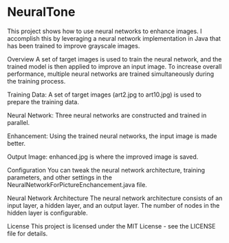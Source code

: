 # NeuralTone

This project shows how to use neural networks to enhance images. I accomplish this by leveraging a neural network implementation in Java that has been trained to improve grayscale images.

Overview
A set of target images is used to train the neural network, and the trained model is then applied to improve an input image. To increase overall performance, multiple neural networks are trained simultaneously during the training process.

Training Data: A set of target images (art2.jpg to art10.jpg) is used to prepare the training data.

Neural Network: Three neural networks are constructed and trained in parallel.

Enhancement: Using the trained neural networks, the input image is made better.

Output Image: enhanced.jpg is where the improved image is saved.

Configuration
You can tweak the neural network architecture, training parameters, and other settings in the NeuralNetworkForPictureEnchancement.java file.

Neural Network Architecture
The neural network architecture consists of an input layer, a hidden layer, and an output layer. The number of nodes in the hidden layer is configurable.

License
This project is licensed under the MIT License - see the LICENSE file for details.

